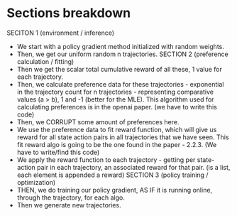 # Sections breakdown

SECITON 1 (environment / inference)
- We start with a policy gradient method initialized with random weights.
- Then, we get our uniform random n trajectories. 
SECTION 2 (preference calculation / fitting)
- Then we get the scalar total cumulative reward of all these, 1 value for each trajectory.
- Then, we calculate preference data for these trajectories - exponential in the trajectory count for n trajectories - representing comparative values (a > b), 1 and -1 (better for the MLE). This algorithm used for calculating preferences is in the openai paper. (we have to write this code)
- Then, we CORRUPT some amount of preferences here.
- We use the preference data to fit reward function, which will give us reward for all state action pairs in all trajectories that we have seen. This fit reward algo is going to be the one found in the paper - 2.2.3. (We have to write/find this code)
- We apply the reward function to each trajectory - getting per state-action pair in each trajectory, an associated reward for that pair. (is a list, each element is appended a reward)
SECTION 3 (policy training / optimization)
- THEN, we do training our policy gradient, AS IF it is running online, through the trajectory, for each algo.
- Then we generate new trajectories.


